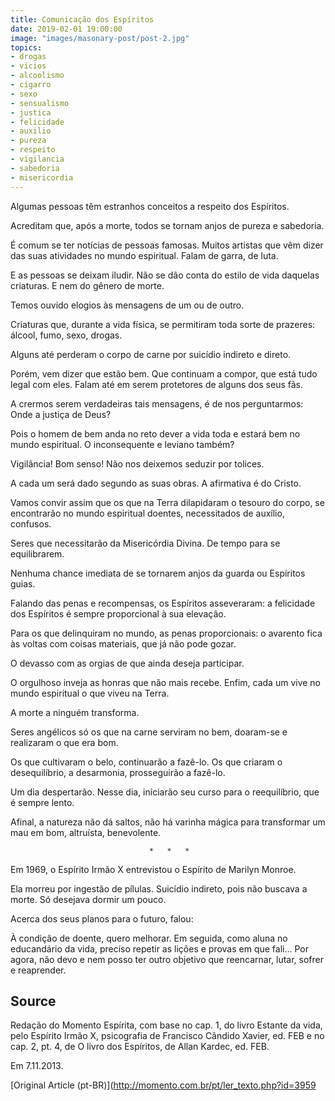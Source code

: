 ```yaml
---
title: Comunicação dos Espíritos
date: 2019-02-01 19:00:00
image: "images/masonary-post/post-2.jpg"
topics: 
- drogas
- vicios
- alcoolismo
- cigarro
- sexo
- sensualismo
- justica
- felicidade
- auxilio
- pureza
- respeito
- vigilancia
- sabedoria
- misericordia
---
```


Algumas pessoas têm estranhos conceitos a respeito dos Espíritos.

Acreditam que, após a morte, todos se tornam anjos de pureza e sabedoria.

É comum se ter notícias de pessoas famosas. Muitos artistas que vêm dizer das
suas atividades no mundo espiritual. Falam de garra, de luta.

E as pessoas se deixam iludir. Não se dão conta do estilo de vida daquelas
criaturas. E nem do gênero de morte.

Temos ouvido elogios às mensagens de um ou de outro.

Criaturas que, durante a vida física, se permitiram toda sorte de prazeres:
álcool, fumo, sexo, drogas.

Alguns até perderam o corpo de carne por suicídio indireto e direto.

Porém, vem dizer que estão bem. Que continuam a compor, que está tudo legal com
eles. Falam até em serem protetores de alguns dos seus fãs.

A crermos serem verdadeiras tais mensagens, é de nos perguntarmos: Onde a
justiça de Deus?

Pois o homem de bem anda no reto dever a vida toda e estará bem no mundo
espiritual. O inconsequente e leviano também?

Vigilância! Bom senso! Não nos deixemos seduzir por tolices.

A cada um será dado segundo as suas obras. A afirmativa é do Cristo.

Vamos convir assim que os que na Terra dilapidaram o tesouro do corpo, se
encontrarão no mundo espiritual doentes, necessitados de auxílio, confusos.

Seres que necessitarão da Misericórdia Divina. De tempo para se equilibrarem.

Nenhuma chance imediata de se tornarem anjos da guarda ou Espíritos guias.

Falando das penas e recompensas, os Espíritos asseveraram: a felicidade dos
Espíritos é sempre proporcional à sua elevação.

Para os que delinquiram no mundo, as penas proporcionais: o avarento fica às
voltas com coisas materiais, que já não pode gozar.

O devasso com as orgias de que ainda deseja participar.

O orgulhoso inveja as honras que não mais recebe. Enfim, cada um vive no mundo
espiritual o que viveu na Terra.

A morte a ninguém transforma.

Seres angélicos só os que na carne serviram no bem, doaram-se e realizaram o
que era bom.

Os que cultivaram o belo, continuarão a fazê-lo. Os que criaram o
desequilíbrio, a desarmonia, prosseguirão a fazê-lo.

Um dia despertarão. Nesse dia, iniciarão seu curso para o reequilíbrio, que é
sempre lento.

Afinal, a natureza não dá saltos, não há varinha mágica para transformar um mau
em bom, altruísta, benevolente.

                                   *   *   *

Em 1969, o Espírito Irmão X entrevistou o Espírito de Marilyn Monroe.

Ela morreu por ingestão de pílulas. Suicídio indireto, pois não buscava a
morte. Só desejava dormir um pouco.

Acerca dos seus planos para o futuro, falou:

À condição de doente, quero melhorar. Em seguida, como aluna no educandário da
vida, preciso repetir as lições e provas em que fali... Por agora, não devo e
nem posso ter outro objetivo que reencarnar, lutar, sofrer e reaprender.


## Source
Redação do Momento Espírita, com base no cap. 1,
do livro Estante da vida, pelo Espírito Irmão X, psicografia de
Francisco Cândido Xavier, ed. FEB e no cap. 2, pt. 4, de
O livro dos Espíritos, de Allan Kardec, ed. FEB.

Em 7.11.2013.


[Original Article (pt-BR)](http://momento.com.br/pt/ler_texto.php?id=3959
